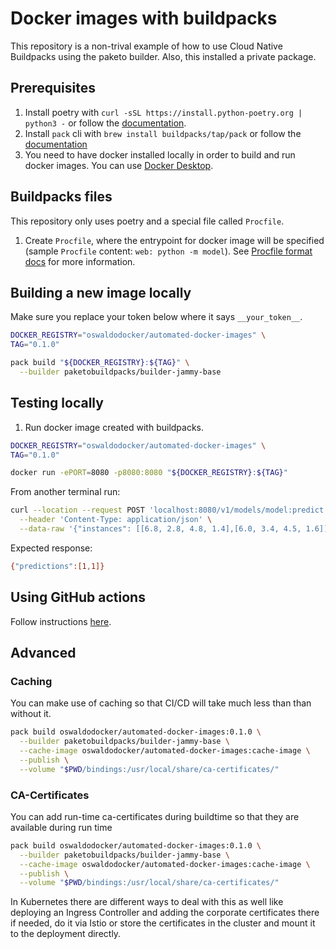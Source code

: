 # Docker images with buildpacks

This repository is a non-trival example of how to use Cloud Native Buildpacks using the paketo builder. Also, this installed a private package. 

## Prerequisites

1. Install poetry with  `curl -sSL https://install.python-poetry.org | python3 -` or follow the [documentation](https://python-poetry.org/docs/#installing-with-the-official-installer).
2. Install `pack` cli with `brew install buildpacks/tap/pack` or follow the [documentation](https://buildpacks.io/docs/for-platform-operators/how-to/integrate-ci/pack/)
3. You need to have docker installed locally in order to build and run docker images. You can use [Docker Desktop](https://www.docker.com/products/docker-desktop/).

## Buildpacks files

This repository only uses poetry and a special file called `Procfile`.

1. Create `Procfile`, where the entrypoint for docker image will be specified (sample `Procfile` content: `web: python -m model`). See [Procfile format docs](https://devcenter.heroku.com/articles/procfile#procfile-format) for more information.

## Building a new image locally

Make sure you replace your token below where it says `__your_token__`.

```bash
DOCKER_REGISTRY="oswaldodocker/automated-docker-images" \
TAG="0.1.0"

pack build "${DOCKER_REGISTRY}:${TAG}" \
  --builder paketobuildpacks/builder-jammy-base
```

## Testing locally

1. Run docker image created with buildpacks. 

```bash
DOCKER_REGISTRY="oswaldodocker/automated-docker-images" \
TAG="0.1.0"

docker run -ePORT=8080 -p8080:8080 "${DOCKER_REGISTRY}:${TAG}"
```

From another terminal run:

```bash
curl --location --request POST 'localhost:8080/v1/models/model:predict' \
  --header 'Content-Type: application/json' \
  --data-raw '{"instances": [[6.8, 2.8, 4.8, 1.4],[6.0, 3.4, 4.5, 1.6]]}'
```

Expected response:

```bash
{"predictions":[1,1]}
```

## Using GitHub actions

Follow instructions [here](https://buildpacks.io/docs/for-buildpack-authors/how-to/distribute-buildpacks/publish-buildpack/with-github-actions/).

## Advanced

### Caching

You can make use of caching so that CI/CD will take much less than than without it.

```bash
pack build oswaldodocker/automated-docker-images:0.1.0 \
  --builder paketobuildpacks/builder-jammy-base \
  --cache-image oswaldodocker/automated-docker-images:cache-image \
  --publish \
  --volume "$PWD/bindings:/usr/local/share/ca-certificates/"
```

### CA-Certificates

You can add run-time ca-certificates during buildtime so that they are available during run time

```bash
pack build oswaldodocker/automated-docker-images:0.1.0 \
  --builder paketobuildpacks/builder-jammy-base \
  --cache-image oswaldodocker/automated-docker-images:cache-image \
  --publish \
  --volume "$PWD/bindings:/usr/local/share/ca-certificates/"
```

In Kubernetes there are different ways to deal with this as well like deploying an Ingress Controller and adding the corporate certificates there if needed, do it via Istio or store the certificates in the cluster and mount it to the deployment directly.